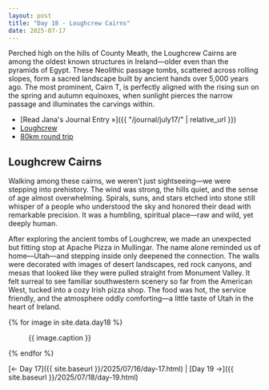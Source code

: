 ```yaml
---
layout: post
title: "Day 18 - Loughcrew Cairns"
date: 2025-07-17
---
```


Perched high on the hills of County Meath, the Loughcrew Cairns are among the oldest known structures in Ireland—older even than the pyramids of Egypt. These Neolithic passage tombs, scattered across rolling slopes, form a sacred landscape built by ancient hands over 5,000 years ago. The most prominent, Cairn T, is perfectly aligned with the rising sun on the spring and autumn equinoxes, when sunlight pierces the narrow passage and illuminates the carvings within.

- [Read Jana's Journal Entry »]({{ "/journal/july17/" | relative_url }})
- [Loughcrew](https://heritageireland.ie/places-to-visit/loughcrew-megalithic-cemetery/)
- [80km round trip](https://www.google.com/maps/dir/Weir's+Bar+%26+Restaurant,+Multy,+Mullingar,+Co.+Westmeath,+N91+T9WY/Loughcrew+Cairns,+Loughcrew+Cairns,+Corstown,+Oldcastle,+County+Meath/Apache+Pizza+Mullingar,+Blackhall+Street,+Mullingar,+County+Westmeath/Weir's+Bar+%26+Restaurant,+Rathganny,+Mullingar,+County+Westmeath/@53.6337225,-7.4162518,26892m/data=!3m3!1e3!4b1!5s0x485dc01cf217001b:0xc8848b93944e1427!4m26!4m25!1m5!1m1!1s0x485dc269aa52fa1b:0xf847b3467fe9ee47!2m2!1d-7.3907611!2d53.6246435!1m5!1m1!1s0x485dfb01c8794f6b:0xfe22fe2ced7c3032!2m2!1d-7.112123!2d53.744576!1m5!1m1!1s0x485dc01cfadb982d:0x12a48875758d7727!2m2!1d-7.3427946!2d53.5246423!1m5!1m1!1s0x485dc269aa52fa1b:0xf847b3467fe9ee47!2m2!1d-7.3907611!2d53.6246435!3e0?entry=ttu&g_ep=EgoyMDI1MDcxNi4wIKXMDSoASAFQAw%3D%3D)

## Loughcrew Cairns  
Walking among these cairns, we weren’t just sightseeing—we were stepping into prehistory. The wind was strong, the hills quiet, and the sense of age almost overwhelming. Spirals, suns, and stars etched into stone still whisper of a people who understood the sky and honored their dead with remarkable precision. It was a humbling, spiritual place—raw and wild, yet deeply human.

After exploring the ancient tombs of Loughcrew, we made an unexpected but fitting stop at Apache Pizza in Mullingar. The name alone reminded us of home—Utah—and stepping inside only deepened the connection. The walls were decorated with images of desert landscapes, red rock canyons, and mesas that looked like they were pulled straight from Monument Valley. It felt surreal to see familiar southwestern scenery so far from the American West, tucked into a cozy Irish pizza shop. The food was hot, the service friendly, and the atmosphere oddly comforting—a little taste of Utah in the heart of Ireland.

{% for image in site.data.day18 %}
<figure>
  <img src="{{ site.baseurl }}{{ image.src }}" alt="">
  <figcaption>{{ image.caption }}</figcaption>
</figure>
{% endfor %}

[← Day 17]({{ site.baseurl }}/2025/07/16/day-17.html) | [Day 19 →]({{ site.baseurl }}/2025/07/18/day-19.html)
